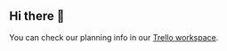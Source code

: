 ## Hi there 👋
You can check our planning info in our [Trello workspace](https://trello.com/w/agilegroup38).
